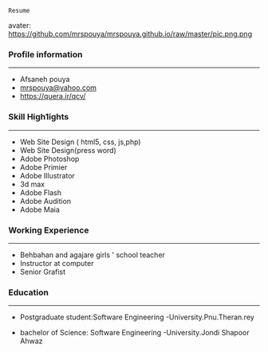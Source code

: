 ```
Resume
```



avater: https://github.com/mrspouya/mrspouya.github.io/raw/master/pic.png.png




### Profile information
---
+    Afsaneh pouya
+    mrspouya@yahoo.com
+    https://quera.ir/qcv/


  
### Skill High1ights
---
+    Web Site Design ( html5, css, js,php)
+    Web Site Design(press word)
+    Adobe Photoshop
+    Adobe Primier
+    Adobe Illustrator
+    3d max
+    Adobe Flash
+    Adobe Audition
+    Adobe Maia


### Working Experience
---

+    Behbahan and agajare girls ' school teacher
+    Instructor at computer
+    Senior Grafist


### Education
---

+    Postgraduate student:Software Engineering
     -University.Pnu.Theran.rey 

+    bachelor of Science: Software Engineering
     -University.Jondi Shapoor Ahwaz

